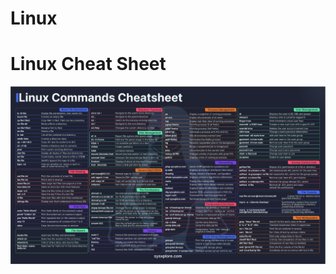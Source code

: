 # Linux
<h1> Linux Cheat Sheet </h1>
<!-- 
<embed src="Linux-CheatSheet.pdf" type="application/pdf" width="100%" height="600px">
<iframe src="Linux-CheatSheet.pdf"  width="100%" height="600px">
</iframe> 
xfun::embed_file("Linux-CheatSheet.pdf") 
<object data="Linux-CheatSheet.pdf" type="application/pdf" width="100%" height="600px">
</object>  -->

<img title="a title" alt="Alt text" src="Linux Cheat Sheet.jpg">
